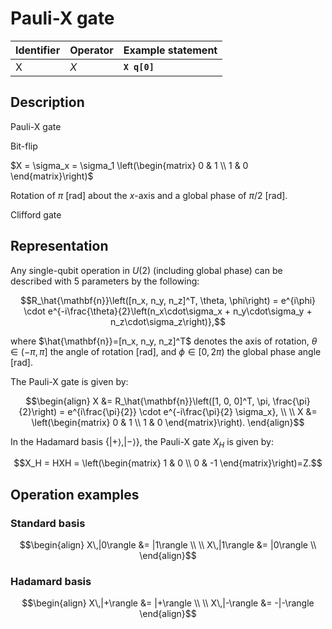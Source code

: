 # Pauli-X gate

| Identifier | Operator | Example statement |
|------------|----------|-------------------|
| X          | $X$      | **`X q[0]`**      |

## Description

Pauli-X gate

Bit-flip

$X = \sigma_x = \sigma_1 \left(\begin{matrix}
0 & 1 \\
1 & 0 
\end{matrix}\right)$

Rotation of $\pi$ [rad] about the _x_-axis and a global phase of $\pi/2$ [rad].

Clifford gate

## Representation

Any single-qubit operation in $U(2)$ (including global phase) can be described with 5 parameters by the following:

$$R_\hat{\mathbf{n}}\left([n_x, n_y, n_z]^T, \theta, \phi\right) = e^{i\phi} \cdot e^{-i\frac{\theta}{2}\left(n_x\cdot\sigma_x + n_y\cdot\sigma_y + n_z\cdot\sigma_z\right)},$$

where $\hat{\mathbf{n}}=[n_x, n_y, n_z]^T$ denotes the axis of rotation, $\theta\in(-\pi, \pi]$ the angle of rotation [rad], and $\phi\in[0,2\pi)$ the global phase angle [rad].

The Pauli-X gate is given by:

$$\begin{align}
X &= R_\hat{\mathbf{n}}\left([1, 0, 0]^T, \pi, \frac{\pi}{2}\right) = e^{i\frac{\pi}{2}} \cdot e^{-i\frac{\pi}{2} \sigma_x}, \\
\\
X &= \left(\begin{matrix}
0 & 1 \\
1 & 0 
\end{matrix}\right).
\end{align}$$

In the Hadamard basis $\{|+\rangle, |-\rangle\}$, the Pauli-X gate $X_H$ is given by:

$$X_H = HXH = \left(\begin{matrix}
1 & 0 \\
0 & -1 
\end{matrix}\right)=Z.$$

## Operation examples

### Standard basis

$$\begin{align}
X\,|0\rangle &= |1\rangle \\
\\
X\,|1\rangle &= |0\rangle \\
\end{align}$$

### Hadamard basis

$$\begin{align}
X\,|+\rangle &= |+\rangle \\
\\
X\,|-\rangle &= -|-\rangle 
\end{align}$$
